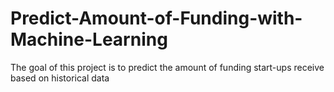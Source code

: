 # Predict-Amount-of-Funding-with-Machine-Learning
The goal of this project is to predict the amount of funding start-ups receive based on historical data
